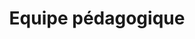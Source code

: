 ---
widget: people
title: Equipe pédagogique
weight: 10 # Position of section on page

content:
  # Choose which groups/teams of users to display.
  #   Edit `user_groups` in each user's profile to add them to one or more of these groups.
  user_groups:
      - Mentors
      - Eleves Tuteurs
      - Référents Pédagogiques
  sort_by: Params.last_name
  sort_ascending: true

design:
  show_interests: false
  show_role: true
  show_social: true
---